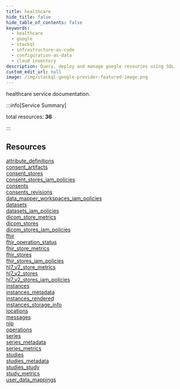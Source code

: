 ```yaml
---
title: healthcare
hide_title: false
hide_table_of_contents: false
keywords:
  - healthcare
  - google
  - stackql
  - infrastructure-as-code
  - configuration-as-data
  - cloud inventory
description: Query, deploy and manage google resources using SQL
custom_edit_url: null
image: /img/stackql-google-provider-featured-image.png
---
```


healthcare service documentation.

:::info[Service Summary]

total resources: __36__  

:::

## Resources
<div class="row">
<div class="providerDocColumn">
<a href="/services/healthcare/attribute_definitions/">attribute_definitions</a><br />
<a href="/services/healthcare/consent_artifacts/">consent_artifacts</a><br />
<a href="/services/healthcare/consent_stores/">consent_stores</a><br />
<a href="/services/healthcare/consent_stores_iam_policies/">consent_stores_iam_policies</a><br />
<a href="/services/healthcare/consents/">consents</a><br />
<a href="/services/healthcare/consents_revisions/">consents_revisions</a><br />
<a href="/services/healthcare/data_mapper_workspaces_iam_policies/">data_mapper_workspaces_iam_policies</a><br />
<a href="/services/healthcare/datasets/">datasets</a><br />
<a href="/services/healthcare/datasets_iam_policies/">datasets_iam_policies</a><br />
<a href="/services/healthcare/dicom_store_metrics/">dicom_store_metrics</a><br />
<a href="/services/healthcare/dicom_stores/">dicom_stores</a><br />
<a href="/services/healthcare/dicom_stores_iam_policies/">dicom_stores_iam_policies</a><br />
<a href="/services/healthcare/fhir/">fhir</a><br />
<a href="/services/healthcare/fhir_operation_status/">fhir_operation_status</a><br />
<a href="/services/healthcare/fhir_store_metrics/">fhir_store_metrics</a><br />
<a href="/services/healthcare/fhir_stores/">fhir_stores</a><br />
<a href="/services/healthcare/fhir_stores_iam_policies/">fhir_stores_iam_policies</a><br />
<a href="/services/healthcare/hl7_v2_store_metrics/">hl7_v2_store_metrics</a>
</div>
<div class="providerDocColumn">
<a href="/services/healthcare/hl7_v2_stores/">hl7_v2_stores</a><br />
<a href="/services/healthcare/hl7_v2_stores_iam_policies/">hl7_v2_stores_iam_policies</a><br />
<a href="/services/healthcare/instances/">instances</a><br />
<a href="/services/healthcare/instances_metadata/">instances_metadata</a><br />
<a href="/services/healthcare/instances_rendered/">instances_rendered</a><br />
<a href="/services/healthcare/instances_storage_info/">instances_storage_info</a><br />
<a href="/services/healthcare/locations/">locations</a><br />
<a href="/services/healthcare/messages/">messages</a><br />
<a href="/services/healthcare/nlp/">nlp</a><br />
<a href="/services/healthcare/operations/">operations</a><br />
<a href="/services/healthcare/series/">series</a><br />
<a href="/services/healthcare/series_metadata/">series_metadata</a><br />
<a href="/services/healthcare/series_metrics/">series_metrics</a><br />
<a href="/services/healthcare/studies/">studies</a><br />
<a href="/services/healthcare/studies_metadata/">studies_metadata</a><br />
<a href="/services/healthcare/studies_study/">studies_study</a><br />
<a href="/services/healthcare/study_metrics/">study_metrics</a><br />
<a href="/services/healthcare/user_data_mappings/">user_data_mappings</a>
</div>
</div>